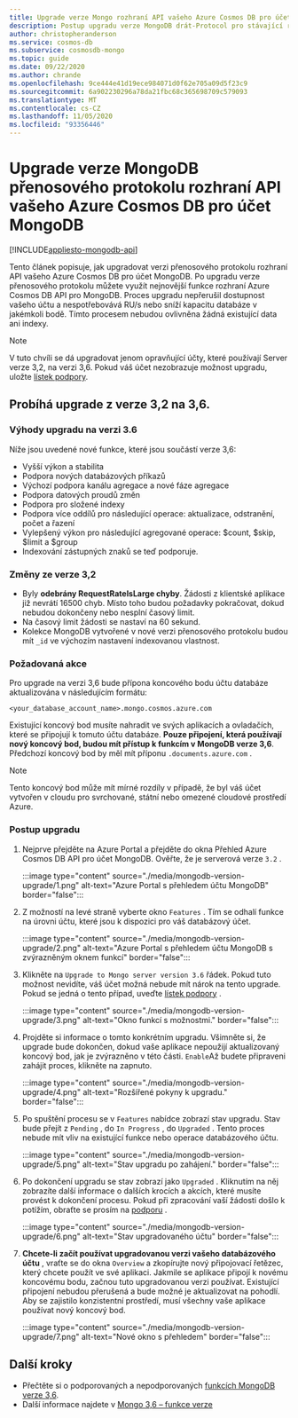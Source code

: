 ```yaml
---
title: Upgrade verze Mongo rozhraní API vašeho Azure Cosmos DB pro účet MongoDB
description: Postup upgradu verze MongoDB drát-Protocol pro stávající rozhraní API Azure Cosmos DB pro účty MongoDB bez problémů
author: christopheranderson
ms.service: cosmos-db
ms.subservice: cosmosdb-mongo
ms.topic: guide
ms.date: 09/22/2020
ms.author: chrande
ms.openlocfilehash: 9ce444e41d19ece984071d0f62e705a09d5f23c9
ms.sourcegitcommit: 6a902230296a78da21fbc68c365698709c579093
ms.translationtype: MT
ms.contentlocale: cs-CZ
ms.lasthandoff: 11/05/2020
ms.locfileid: "93356446"
---
```

# <a name="upgrade-the-mongodb-wire-protocol-version-of-your-azure-cosmos-dbs-api-for-mongodb-account"></a>Upgrade verze MongoDB přenosového protokolu rozhraní API vašeho Azure Cosmos DB pro účet MongoDB
[!INCLUDE[appliesto-mongodb-api](includes/appliesto-mongodb-api.md)]

Tento článek popisuje, jak upgradovat verzi přenosového protokolu rozhraní API vašeho Azure Cosmos DB pro účet MongoDB. Po upgradu verze přenosového protokolu můžete využít nejnovější funkce rozhraní Azure Cosmos DB API pro MongoDB. Proces upgradu nepřerušil dostupnost vašeho účtu a nespotřebovává RU/s nebo sníží kapacitu databáze v jakémkoli bodě. Tímto procesem nebudou ovlivněna žádná existující data ani indexy.

>[!Note]
> V tuto chvíli se dá upgradovat jenom opravňující účty, které používají Server verze 3,2, na verzi 3,6. Pokud váš účet nezobrazuje možnost upgradu, uložte [lístek podpory](https://portal.azure.com/?#blade/Microsoft_Azure_Support/HelpAndSupportBlade).

## <a name="upgrading-from-version-32-to-36"></a>Probíhá upgrade z verze 3,2 na 3,6.

### <a name="benefits-of-upgrading-to-version-36"></a>Výhody upgradu na verzi 3.6

Níže jsou uvedené nové funkce, které jsou součástí verze 3,6:
- Vyšší výkon a stabilita
- Podpora nových databázových příkazů
- Výchozí podpora kanálu agregace a nové fáze agregace
- Podpora datových proudů změn
- Podpora pro složené indexy
- Podpora více oddílů pro následující operace: aktualizace, odstranění, počet a řazení
- Vylepšený výkon pro následující agregované operace: $count, $skip, $limit a $group
- Indexování zástupných znaků se teď podporuje.

### <a name="changes-from-version-32"></a>Změny ze verze 3,2

- Byly **odebrány RequestRateIsLarge chyby**. Žádosti z klientské aplikace již nevrátí 16500 chyb. Místo toho budou požadavky pokračovat, dokud nebudou dokončeny nebo nesplní časový limit.
- Na časový limit žádosti se nastaví na 60 sekund.
- Kolekce MongoDB vytvořené v nové verzi přenosového protokolu budou mít `_id` ve výchozím nastavení indexovanou vlastnost.

### <a name="action-required"></a>Požadovaná akce

Pro upgrade na verzi 3,6 bude přípona koncového bodu účtu databáze aktualizována v následujícím formátu:

```
<your_database_account_name>.mongo.cosmos.azure.com
```

Existující koncový bod musíte nahradit ve svých aplikacích a ovladačích, které se připojují k tomuto účtu databáze. **Pouze připojení, která používají nový koncový bod, budou mít přístup k funkcím v MongoDB verze 3,6**. Předchozí koncový bod by měl mít příponu `.documents.azure.com` .

>[!Note]
> Tento koncový bod může mít mírné rozdíly v případě, že byl váš účet vytvořen v cloudu pro svrchované, státní nebo omezené cloudové prostředí Azure.

### <a name="how-to-upgrade"></a>Postup upgradu

1. Nejprve přejděte na Azure Portal a přejděte do okna Přehled Azure Cosmos DB API pro účet MongoDB. Ověřte, že je serverová verze `3.2` . 

    :::image type="content" source="./media/mongodb-version-upgrade/1.png" alt-text="Azure Portal s přehledem účtu MongoDB" border="false":::

2. Z možností na levé straně vyberte okno `Features` . Tím se odhalí funkce na úrovni účtu, které jsou k dispozici pro váš databázový účet.

    :::image type="content" source="./media/mongodb-version-upgrade/2.png" alt-text="Azure Portal s přehledem účtu MongoDB s zvýrazněným oknem funkcí" border="false":::

3. Klikněte na `Upgrade to Mongo server version 3.6` řádek. Pokud tuto možnost nevidíte, váš účet možná nebude mít nárok na tento upgrade. Pokud se jedná o tento případ, uveďte [lístek podpory](https://portal.azure.com/?#blade/Microsoft_Azure_Support/HelpAndSupportBlade) .

    :::image type="content" source="./media/mongodb-version-upgrade/3.png" alt-text="Okno funkcí s možnostmi." border="false":::

4. Projděte si informace o tomto konkrétním upgradu. Všimněte si, že upgrade bude dokončen, dokud vaše aplikace nepoužijí aktualizovaný koncový bod, jak je zvýrazněno v této části. `Enable`Až budete připraveni zahájit proces, klikněte na zapnuto.

    :::image type="content" source="./media/mongodb-version-upgrade/4.png" alt-text="Rozšířené pokyny k upgradu." border="false":::

5. Po spuštění procesu se v `Features` nabídce zobrazí stav upgradu. Stav bude přejít z `Pending` , do `In Progress` , do `Upgraded` . Tento proces nebude mít vliv na existující funkce nebo operace databázového účtu.

    :::image type="content" source="./media/mongodb-version-upgrade/5.png" alt-text="Stav upgradu po zahájení." border="false":::

6. Po dokončení upgradu se stav zobrazí jako `Upgraded` . Kliknutím na něj zobrazíte další informace o dalších krocích a akcích, které musíte provést k dokončení procesu. Pokud při zpracování vaší žádosti došlo k potížím, obraťte se prosím na [podporu](https://azure.microsoft.com/en-us/support/create-ticket/) .

    :::image type="content" source="./media/mongodb-version-upgrade/6.png" alt-text="Stav upgradovaného účtu" border="false":::

7. **Chcete-li začít používat upgradovanou verzi vašeho databázového účtu** , vraťte se do okna `Overview` a zkopírujte nový připojovací řetězec, který chcete použít ve své aplikaci. Jakmile se aplikace připojí k novému koncovému bodu, začnou tuto upgradovanou verzi používat. Existující připojení nebudou přerušená a bude možné je aktualizovat na pohodlí. Aby se zajistilo konzistentní prostředí, musí všechny vaše aplikace používat nový koncový bod.

    :::image type="content" source="./media/mongodb-version-upgrade/7.png" alt-text="Nové okno s přehledem" border="false":::

## <a name="next-steps"></a>Další kroky

- Přečtěte si o podporovaných a nepodporovaných [funkcích MongoDB verze 3,6](mongodb-feature-support-36.md).
- Další informace najdete v [Mongo 3,6 – funkce verze](https://devblogs.microsoft.com/cosmosdb/azure-cosmos-dbs-api-for-mongodb-now-supports-server-version-3-6/)
